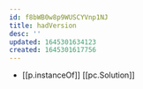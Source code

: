```yaml
---
id: f8bWB0w8p9WUSCYVnp1NJ
title: hadVersion
desc: ''
updated: 1645301634123
created: 1645301617756
---
```



- [[p.instanceOf]] [[pc.Solution]]
